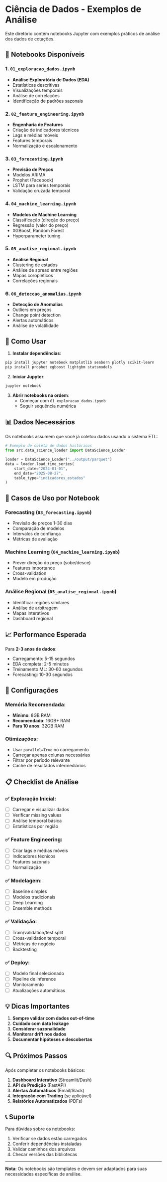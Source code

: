 # Ciência de Dados - Exemplos de Análise

Este diretório contém notebooks Jupyter com exemplos práticos de análise dos dados de cotações.

## 📓 Notebooks Disponíveis

### 1. `01_exploracao_dados.ipynb`
- **Análise Exploratória de Dados (EDA)**
- Estatísticas descritivas
- Visualizações temporais
- Análise de correlações
- Identificação de padrões sazonais

### 2. `02_feature_engineering.ipynb`
- **Engenharia de Features**
- Criação de indicadores técnicos
- Lags e médias móveis
- Features temporais
- Normalização e escalonamento

### 3. `03_forecasting.ipynb`
- **Previsão de Preços**
- Modelos ARIMA
- Prophet (Facebook)
- LSTM para séries temporais
- Validação cruzada temporal

### 4. `04_machine_learning.ipynb`
- **Modelos de Machine Learning**
- Classificação (direção do preço)
- Regressão (valor do preço)
- XGBoost, Random Forest
- Hyperparameter tuning

### 5. `05_analise_regional.ipynb`
- **Análise Regional**
- Clustering de estados
- Análise de spread entre regiões
- Mapas coropléticos
- Correlações regionais

### 6. `06_deteccao_anomalias.ipynb`
- **Detecção de Anomalias**
- Outliers em preços
- Change point detection
- Alertas automáticos
- Análise de volatilidade

## 🚀 Como Usar

1. **Instalar dependências**:
```bash
pip install jupyter notebook matplotlib seaborn plotly scikit-learn
pip install prophet xgboost lightgbm statsmodels
```

2. **Iniciar Jupyter**:
```bash
jupyter notebook
```

3. **Abrir notebooks na ordem**:
   - Começar com `01_exploracao_dados.ipynb`
   - Seguir sequência numérica

## 📊 Dados Necessários

Os notebooks assumem que você já coletou dados usando o sistema ETL:

```python
# Exemplo de coleta de dados históricos
from src.data_science_loader import DataScience_Loader

loader = DataScience_Loader("../output/parquet")
data = loader.load_time_series(
    start_date="2024-01-01",
    end_date="2025-08-27",
    table_type="indicadores_estados"
)
```

## 🎯 Casos de Uso por Notebook

### Forecasting (`03_forecasting.ipynb`)
- Previsão de preços 1-30 dias
- Comparação de modelos
- Intervalos de confiança
- Métricas de avaliação

### Machine Learning (`04_machine_learning.ipynb`)
- Prever direção do preço (sobe/desce)
- Features importance
- Cross-validation
- Modelo em produção

### Análise Regional (`05_analise_regional.ipynb`)
- Identificar regiões similares
- Análise de arbitragem
- Mapas interativos
- Dashboard regional

## 📈 Performance Esperada

Para **2-3 anos de dados**:
- Carregamento: 5-15 segundos
- EDA completa: 2-5 minutos
- Treinamento ML: 30-60 segundos
- Forecasting: 10-30 segundos

## 🔧 Configurações

### Memória Recomendada:
- **Mínimo**: 8GB RAM
- **Recomendado**: 16GB+ RAM
- **Para 10 anos**: 32GB RAM

### Otimizações:
- Usar `parallel=True` no carregamento
- Carregar apenas colunas necessárias
- Filtrar por período relevante
- Cache de resultados intermediários

## 📋 Checklist de Análise

### ✅ Exploração Inicial:
- [ ] Carregar e visualizar dados
- [ ] Verificar missing values
- [ ] Análise temporal básica
- [ ] Estatísticas por região

### ✅ Feature Engineering:
- [ ] Criar lags e médias móveis
- [ ] Indicadores técnicos
- [ ] Features sazonais
- [ ] Normalização

### ✅ Modelagem:
- [ ] Baseline simples
- [ ] Modelos tradicionais
- [ ] Deep Learning
- [ ] Ensemble methods

### ✅ Validação:
- [ ] Train/validation/test split
- [ ] Cross-validation temporal
- [ ] Métricas de negócio
- [ ] Backtesting

### ✅ Deploy:
- [ ] Modelo final selecionado
- [ ] Pipeline de inference
- [ ] Monitoramento
- [ ] Atualizações automáticas

## 💡 Dicas Importantes

1. **Sempre validar com dados out-of-time**
2. **Cuidado com data leakage**
3. **Considerar sazonalidade**
4. **Monitorar drift nos dados**
5. **Documentar hipóteses e descobertas**

## 🔍 Próximos Passos

Após completar os notebooks básicos:

1. **Dashboard Interativo** (Streamlit/Dash)
2. **API de Predição** (FastAPI)
3. **Alertas Automáticos** (Email/Slack)
4. **Integração com Trading** (se aplicável)
5. **Relatórios Automatizados** (PDFs)

## 📞 Suporte

Para dúvidas sobre os notebooks:
1. Verificar se dados estão carregados
2. Conferir dependências instaladas
3. Validar caminhos dos arquivos
4. Checar versões das bibliotecas

---

**Nota**: Os notebooks são templates e devem ser adaptados para suas necessidades específicas de análise.
